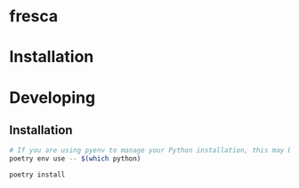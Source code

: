 # fresca

# Installation

# Developing

## Installation

```bash
# If you are using pyenv to manage your Python installation, this may be necessary
poetry env use -- $(which python)

poetry install
```
